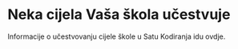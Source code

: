 

# Neka cijela Vaša škola učestvuje

Informacije o učestvovanju cijele škole u Satu Kodiranja idu ovdje.